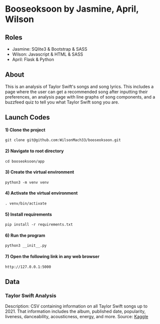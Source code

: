 # Booseoksoon by Jasmine, April, Wilson

## Roles
- Jasmine: SQlite3 & Bootstrap & SASS
- Wilson: Javascript & HTML & SASS
- April: Flask & Python 

## About
This is an analysis of Taylor Swift's songs and song lyrics. This includes a page where the user can get a recommended song after inputting their preferences, an analysis page with line graphs of song components, and a buzzfeed quiz to tell you what Taylor Swift song you are. 


## Launch Codes
#### 1) Clone the project
```
git clone git@github.com:WilsonMach33/booseoksoon.git
```

#### 2) Navigate to root directory
``` 
cd booseoksoon/app
```

#### 3) Create the virtual environment
```
python3 -m venv venv
```

#### 4) Activate the virtual environment
```
. venv/bin/activate
```

#### 5) Install requirements
```
pip install -r requirements.txt
```

#### 6) Run the program

``` 
python3 __init__.py
```

#### 7) Open the following link in any web browser
```
http://127.0.0.1:5000
```

## Data
### Taylor Swift Analysis
Description: CSV containing information on all Taylor Swift songs up to 2021. That information includes the album, published date, popularity, liveness, danceability, acousticness, energy, and more. 
Source: [Kaggle](https://www.kaggle.com/datasets/thespacefreak/taylor-swift-spotify-data)
